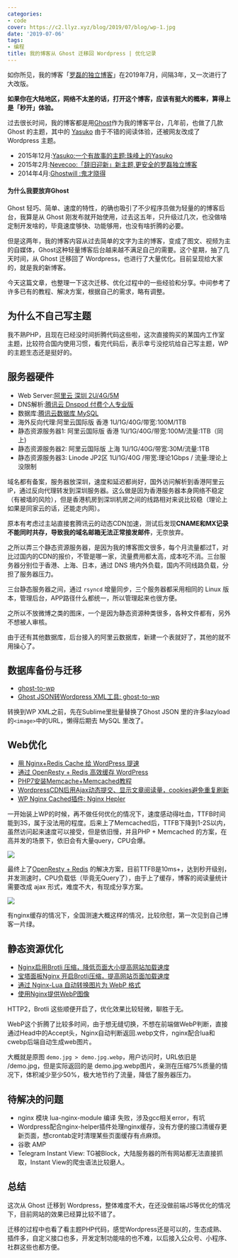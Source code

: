 ```yaml
---
categories:
- code
cover: https://c2.llyz.xyz/blog/2019/07/blog/wp-1.jpg
date: '2019-07-06'
tags:
- 编程
title: 我的博客从 Ghost 迁移回 Wordpress | 优化记录
---
```


如你所见，我的博客「[罗磊的独立博客](https://luolei.org)」在2019年7月，间隔3年，又一次进行了大改版。

**如果你在大陆地区，网络不太差的话，打开这个博客，应该有挺大的概率，算得上是「秒开」体验。**

过去很长时间，我的博客都是用[Ghost](https://ghost.org/)作为我的博客平台，几年前，也做了几款 Ghost 的主题，其中的 [Yasuko](https://github.com/foru17/Yasuko) 由于不错的阅读体验，还被网友改成了Wordpress 主题。

- 2015年12月:[Yasuko:一个有故事的主题:珠峰上的Yasuko](https://luolei.org/a-ghost-theme-yasuko-with-story/)
- 2015年2月:[Nevecoo:「辞旧迎新」新主题,更安全的罗磊独立博客](https://luolei.org/theme-nevecoo/)
- 2014年4月:[Ghostwill :鬼才晓得](https://luolei.org/theme-ghostwill/)

#### 为什么我要放弃Ghost

Ghost 轻巧、简单、速度的特性，的确也吸引了不少程序员做为轻量的的博客后台，我算是从 Ghost 刚发布就开始使用，过去这五年，只升级过几次，也没做啥定制开发啥的，毕竟速度够快、功能够用，也没有啥折腾的必要。

但是这两年，我的博客内容从过去简单的文字为主的博客，变成了图文、视频为主的自媒体，Ghost这种轻量博客后台越来越不满足自己的需要。这个星期，抽了几天时间，从 Ghost 迁移回了 Wordpress，也进行了大量优化。目前呈现给大家的，就是我的新博客。

今天这篇文章，也整理一下这次迁移、优化过程中的一些经验和分享。中间参考了许多已有的教程、解决方案，根据自己的需求，略有调整。

## 为什么不自己写主题

我不熟PHP，且现在已经没时间折腾代码这些啦，这次直接购买的某国内工作室主题，比较符合国内使用习惯，看完代码后，表示幸亏没挖坑给自己写主题，WP的主题生态还是挺好的。

## 服务器硬件

- Web Server:[阿里云 深圳 2U/4G/5M](https://zuoluo.tv/aliyun)
- DNS解析:[腾讯云 Dnspod 付费个人专业版](https://dnspod.cloud.tencent.com/)
- 数据库:[腾讯云数据库 MySQL](https://cloud.tencent.com/product/cdb)
- 海外反向代理:阿里云国际版 香港 1U/1G/40G/带宽:100M/1TB
- 静态资源服务器1: 阿里云国际版 香港 1U/1G/40G/带宽:100M/流量:1TB（同上)
- 静态资源服务器2: 阿里云国际版 上海 1U/1G/40G/带宽:30M/流量:1TB
- 静态资源服务器3: Linode JP2区 1U/1G/40G /带宽:理论1Gbps / 流量:理论上没限制

域名都有备案，服务器放深圳，速度和延迟都尚好，国外访问解析到香港阿里云IP，通过反向代理转发到深圳服务器。这么做是因为香港服务器本身网络不稳定（有被墙的风险），但是香港机房到深圳机房之间的线路相对来说比较稳（理论上如果是同家云的话，还能走内网）。

原本有考虑过主站直接套腾讯云的动态CDN加速，测试后发现**CNAME和MX记录不能同时共存，导致我的域名邮箱无法正常接发邮件**，无奈放弃。

之所以弄三个静态资源服务器，是因为我的博客图文很多，每个月流量都过T，对比过国内的CDN的报价，不管是哪一家，流量费用都太高，成本吃不消。三台服务器分别位于香港、上海、日本，通过 DNS 境内外负载，国内不同线路负载，分担了服务器压力。

三台静态服务器之间，通过 `rsyncd` 增量同步，三个服务器都采用相同的 Linux 版本，管理后台，APP路径什么都统一，所以管理起来也很方便。

之所以不放微博之类的图床，一个是因为静态资源种类很多，各种文件都有，另外不想被人审核。

由于还有其他数据库，后台接入的阿里云数据库，新建一个表就好了，其他的就不用操心了。

## 数据库备份与迁移

- [ghost-to-wp](https://www.hughrundle.net/2017/11/12/ghost-to-wp/)
- [Ghost JSON转Wordpress XML工具: ghost-to-wp](https://github.com/hughrun/ghost-to-wp)

转换到WP XML之前，先在Sublime里批量替换了Ghost JSON 里的许多lazyload的`<image>`中的URL，懒得后期去 MySQL 里改了。

## Web优化

- [用 Nginx+Redis Cache 给 WordPress 提速](https://www.mf8.biz/nginx-redis-cache-make-wordpress-fast/)
- [通过 OpenResty + Redis 高效缓存 WordPress](https://www.mf8.biz/openresty-redis-cache-wp/)
- [PHP7安装Memcache+Memcached教程](https://www.skyoy.com/php7-memcached-wordpress.html)
- [WordpressCDN后用Ajax动态提交、显示文章阅读量，cookies避免重复刷新](http://www.capjsj.cn/ajax_cookies_views.html)
- [WP Nginx Cached插件: Nginx Hepler](https://wordpress.org/plugins/nginx-helper/)

一开始装上WP的时候，再不做任何优化的情况下，速度感动得吐血，TTFB时间能到3S，属于没法用的程度。后来上了Memcached后，TTFB下降到1-2S以内，虽然访问起来速度可以接受，但是依旧慢，并且PHP + Memcached 的方案，在高并发的场景下，依旧会有大量query，CPU会爆。

![](https://static.is26.com/blog/2019/07/blog/wp-1.jpg)

最终上了[OpenResty + Redis](https://www.mf8.biz/openresty-redis-cache-wp/) 的解决方案，目前TTFB是10ms+，达到秒开级别，并发测速时，CPU负载低（毕竟无Query了），由于上了缓存，博客的阅读量统计需要改成 ajax 形式，难度不大，有现成分享方案。

![](https://static.is26.com/blog/2019/07/blog/wp-2.jpg)

有nginx缓存的情况下，全国测速大概这样的情况，比较欣慰，第一次见到自己博客一片绿。

## 静态资源优化

- [Nginx启用Brotli 压缩，降低页面大小提高网站加载速度](https://www.xiaoz.me/archives/12488)
- [宝塔面板Nginx 开启Brotli压缩，提高网站页面加载速度](https://cvps.top/9416.html)
- [通过 Nginx-Lua 自动转换图片为 WebP 格式](https://mikublog.com/tech/2090)
- [使用Nginx提供WebP图像](https://zhangchen915.com/index.php/archives/362/)

HTTP2，Brotli 这些顺便开启了，优化效果比较轻微，聊胜于无。

WebP这个折腾了比较多时间，由于想无缝切换，不想在前端做WebP判断，直接通过Head中的Accept头，Nginx自动判断返回.webp文件，nginx配合lua和 cwebp后端自动生成web图片。

大概就是原图 `demo.jpg > demo.jpg.webp`，用户访问时，URL依旧是 /demo.jpg，但是实际返回的是 demo.jpg.webp图片，亲测在压缩75%质量的情况下，体积减少至少50%，极大地节约了流量，降低了服务器压力。

## 待解决的问题

- nginx 模块 lua-nginx-module 编译 失败，涉及gcc相关error，有坑
- Wordpress配合nginx-helper插件处理nginx缓存，没有方便的接口清缓存更新页面，想crontab定时清理某些页面缓存有点麻烦。
- 谷歌 AMP
- Telegram Instant View: TG被Block，大陆服务器的所有网站都无法直接抓取，Instant View的爬虫语法比较磨人。

## 总结

这次从 Ghost 迁移到 Wordpress，整体难度不大，在还没做前端JS等优化的情况下，目前网站的效果已经算比较不错了。

迁移的过程中也看了看主题PHP代码，感觉Wordpress还是可以的，生态成熟、插件多，自定义接口也多，开发定制功能啥的也不难，以后接入公众号、小程序、社群这些也都方便。
